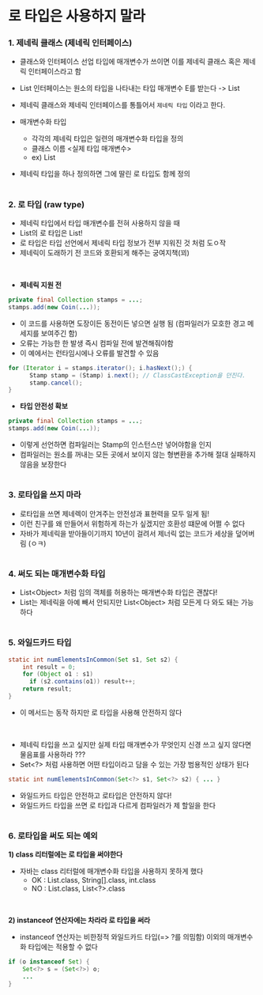 # 로 타입은 사용하지 말라

### 1. 제네릭 클래스 (제네릭 인터페이스)

- 클래스와 인터페이스 선업 타입에 매개변수가 쓰이면 이를 제네릭 클래스 혹은 제네릭 인터페이스라고 함
- List 인터페이스는 원소의 타입을 나타내는 타입 매개변수 E를 받는다 -> List<E>
- 제네릭 클래스와 제네릭 인터페이스를 통틀어서 `제네릭 타입` 이라고 한다.
  
- 매개변수화 타입
  - 각각의 제네릭 타입은 일련의 매개변수화 타입을 정의
  - 클래스 이름 <실제 타입 매개변수> 
  - ex) List<String>

- 제네릭 타입을 하나 정의하면 그에 딸린 로 타입도  함께 정의

#
### 2. 로 타입 (raw type) 
- 제네릭 타입에서 타입 매개변수를 전혀 사용하지 않을 때
- List<E>의 로 타입은 List!
- 로 타입은 타입 선언에서 제네릭 타입 정보가 전부 지워진 것 처럼 도ㅇ작
- 제네릭이 도래하기 전 코드와 호환되게 해주는 궁여지책(꾀)

<br>

- __제네릭 지원 전__
  
``` java
private final Collection stamps = ...;
stamps.add(new Coin(...));
```

- 이 코드를 사용하면 도장이든 동전이든 넣으면 실행 됨 (컴파일러가 모호한 경고 메세지를 보여주긴 함)
- 오류는 가능한 한 발생 즉시 컴파일 전에 발견해줘야함
- 이 예에서는 런타임시에나 오류를 발견할 수 있음

```java
for (Iterator i = stamps.iterator(); i.hasNext();) {
      Stamp stamp = (Stamp) i.next(); // ClassCastException을 던진다.
      stamp.cancel();
}
```
  
- __타입 안전성 확보__

``` java
private final Collection stamps = ...;
stamps.add(new Coin(...));
```

- 이렇게 선언하면 컴파일러는 Stamp의 인스턴스만 넣어야함을 인지
- 컴파일러는 원소를 꺼내는 모든 곳에서 보이지 않는 형변환을 추가해 절대 실패하지 않음을 보장한다
  
#
### 3. 로타입을 쓰지 마라
- 로타입을 쓰면 제네렉이 안겨주는 안전성과 표현력을 모두 일게 됨!
- 이런 친구를 왜 만들어서 위험하게 하는가 싶겠지만 호환성 떄문에 어쩔 수 없다
- 자바가 제네릭을 받아들이기까지 10년이 걸려서 제너릭 없는 코드가 세상을 덮어버림 (ㅇㅋ)

#
### 4. 써도 되는 매개변수화 타입
- List\<Object> 처럼 임의 객체를 허용하는 매개변수화 타입은 괜찮다!
- List는 제네릭을 아예 빼서 안되지만 List\<Object> 처럼 모든게 다 와도 돼는 가능하다

#
### 5. 와일드카드 타입
  
```java
static int numElementsInCommon(Set s1, Set s2) {
    int result = 0;
    for (Object o1 : s1)
      if (s2.contains(o1)) result++;
    return result;
}
```
- 이 메서드는 동작 하지만 로 타입을 사용해 안전하지 않다
  
<br>
  
- 제네릭 타입을 쓰고 싶지만 실제 타입 매개변수가 무엇인지 신경 쓰고 싶지 않다면 물음표를 사용하라 ???
- Set<?> 처럼 사용하면 어떤 타입이라고 담을 수 있는 가장 범용적인 상태가 된다

```java
static int numElementsInCommon(Set<?> s1, Set<?> s2) { ... }
```

- 와일드카드 타입은 안전하고 로타입은 안전하지 않다!
- 와일드카드 타입을 쓰면 로 타입과 다르게 컴파일러가 제 할일을 한다

#
### 6. 로타입을 써도 되는 예외
__1) class 리터럴에는 로 타입을 써야한다__

- 자바는 class 리터럴에 매개변수화 타입을 사용하지 못하게 했다
  - OK : List.class, String[].class, int.class 
  - NO : List.class, List<?>.class

<br>

__2) instanceof 연산자에는 차라라 로 타입을 써라__
- instanceof 연산자는 비한정적 와일드카드 타입(=> ?를 의밈함) 이외의 매개변수화 타입에는 적용할 수 없다
 
```java
if (o instanceof Set) {
    Set<?> s = (Set<?>) o;
    ...
}
```
  

